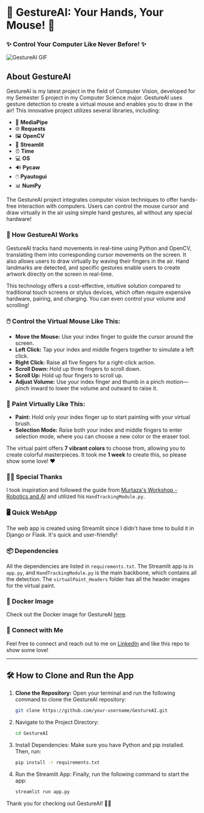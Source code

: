 # 🎉 GestureAI: Your Hands, Your Mouse! 🎉

### ✨ Control Your Computer Like Never Before! ✨
![GestureAI GIF](link-to-your-gif) <!-- Replace with the link to your GIF -->

## About GestureAI
GestureAI is my latest project in the field of Computer Vision, developed for my Semester 5 project in my Computer Science major. GestureAI uses gesture detection to create a virtual mouse and enables you to draw in the air! This innovative project utilizes several libraries, including:
- 🤖 **MediaPipe**
- 🌐 **Requests**
- 🖼️ **OpenCV**
- 🌊 **Streamlit**
- ⏰ **Time**
- 💻 **OS**
- 🔊 **Pycaw**
- 🖱️ **Pyautogui**
- 📊 **NumPy**

The GestureAI project integrates computer vision techniques to offer hands-free interaction with computers. Users can control the mouse cursor and draw virtually in the air using simple hand gestures, all without any special hardware!

### 🚀 How GestureAI Works
GestureAI tracks hand movements in real-time using Python and OpenCV, translating them into corresponding cursor movements on the screen. It also allows users to draw virtually by waving their fingers in the air. Hand landmarks are detected, and specific gestures enable users to create artwork directly on the screen in real-time.

This technology offers a cost-effective, intuitive solution compared to traditional touch screens or stylus devices, which often require expensive hardware, pairing, and charging. You can even control your volume and scrolling!

### 🖱️ Control the Virtual Mouse Like This:
- **Move the Mouse:** Use your index finger to guide the cursor around the screen.
- **Left Click:** Tap your index and middle fingers together to simulate a left click.
- **Right Click:** Raise all five fingers for a right-click action.
- **Scroll Down:** Hold up three fingers to scroll down.
- **Scroll Up:** Hold up four fingers to scroll up.
- **Adjust Volume:** Use your index finger and thumb in a pinch motion—pinch inward to lower the volume and outward to raise it.

### 🎨 Paint Virtually Like This:
- **Paint:** Hold only your index finger up to start painting with your virtual brush.
- **Selection Mode:** Raise both your index and middle fingers to enter selection mode, where you can choose a new color or the eraser tool.

The virtual paint offers **7 vibrant colors** to choose from, allowing you to create colorful masterpieces. It took me **1 week** to create this, so please show some love! ❤️

### 👨‍🏫 Special Thanks
I took inspiration and followed the guide from [Murtaza's Workshop - Robotics and AI](https://www.youtube.com/@murtazasworkshop) and utilized his `HandTrackingModule.py`.

### 🖥️ Quick WebApp
The web app is created using Streamlit since I didn't have time to build it in Django or Flask. It's quick and user-friendly!

### 📦 Dependencies
All the dependencies are listed in `requirements.txt`. The Streamlit app is in `app.py`, and `HandTrackingModule.py` is the main backbone, which contains all the detection. The `virtualPaint_Headers` folder has all the header images for the virtual paint.

### 🐳 Docker Image
Check out the Docker image for GestureAI [here](link-to-your-docker-image).

### 🤝 Connect with Me
Feel free to connect and reach out to me on [LinkedIn](your-linkedin-profile) and like this repo to show some love! 

---

## 🛠️ How to Clone and Run the App

1. **Clone the Repository:**
   Open your terminal and run the following command to clone the GestureAI repository:
   ```bash
   git clone https://github.com/your-username/GestureAI.git

2. Navigate to the Project Directory:
   ```bash
   cd GestureAI

3. Install Dependencies: Make sure you have Python and pip installed. Then, run:
   ```bash
   pip install -r requirements.txt

4. Run the Streamlit App: Finally, run the following command to start the app:
   ```bash
   streamlit run app.py

Thank you for checking out GestureAI! 🚀✨
